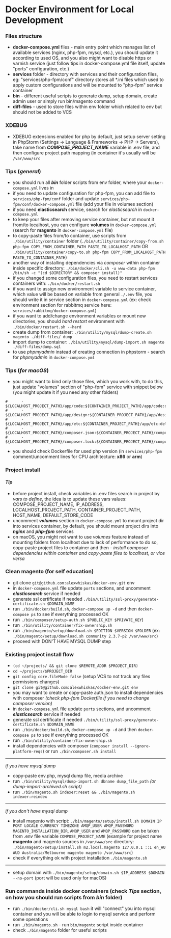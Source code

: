 # Docker Environment for Local Development

### Files structure
- **docker-compose.yml** files - main entry point which manages list of available services (nginx, php-fpm, mysql, etc.),
you should update it according to used OS, and you also might want to disable https or varnish service (just follow tips in docker-compose.yml file itself, update "ports" configuration, etc.)
- **services** folder - directory with services and their configuration files,
eg: "services/php-fpm/conf" directory stores all *.ini files which used to apply custom configurations and will be mounted to "php-fpm" service container
- **bin** - different useful scripts to generate dump, setup domain, create admin user or simply run bin/magento command
- **diff-files** - used to store files within env folder which related to env but should not be added to VCS

### XDEBUG
- XDEBUG extensions enabled for php by default, just setup server setting in PhpStorm (Settings -> Language & Frameworks -> PHP -> Servers),
  take name from **_COMPOSE_PROJECT_NAME_** variable in .env file, and then configure project path mapping (in container it's usually will be `/var/www/src`

### Tips (_general_)
- you should run all **_bin_** folder scripts from env folder, where your `docker-compose.yml` lives in
- if you need to update configuration for php-fpm, you can add file to `services/php-fpm/conf` folder
and update `services/php-fpm/conf/docker-compose.yml` file (add your file in volumes section)
- if you need **elasticsearch** service, search for _elasticsearch_ in `docker-compose.yml`
- to keep your files after removing service container, but not mount it from/to localhost, you can configure **volumes** in `docker-compose.yml` (search for **magento** in `docker-compose.yml` file)
- to copy-paste files from/to container, use scripts from `./bin/utility/container` folder
(`./bin/utility/container/copy-from.sh php-fpm COPY_FROM_CONTAINER_PATH PASTE_TO_LOCALHOST_PATH`
OR `./bin/utility/container/copy-to.sh php-fpm COPY_FROM_LOCALHOST_PATH PASTE_TO_CONTAINER_PATH`)
- another way of installing dependencies via _composer_ within container inside specific directory:
`./bin/docker/cli.sh -u www-data php-fpm /bin/sh -c "(cd $DIRECTORY && composer install)"`
- if you changed some configuration files, you need to restart services containers with: `./bin/docker/restart.sh`
- if you want to assign new environment variable to service container, which value will be based on variable from general `./.env` file, you should write it in service section in `docker-compose.yml` (ex: check environment section for rabbitmq service here: `services/rabbitmq/docker-compose.yml`)
- if you want to add/change environment variables or mount new directories, you should _hard restart_ environment with `./bin/docker/restart.sh --hard`
- create dump from container: `./bin/utility/mysql/dump-create.sh magento ./diff-files/ dump`
- import dump to container: `./bin/utility/mysql/dump-import.sh magento ./diff-files/dump.sql`
- to use _phpmyadmin_ instead of creating connection in phpstorm - search for _phpmyadmin_ in `docker-compose.yml`

### Tips (_for macOS_)
- you might want to bind only those files, which you work with, to do this, just update "volumes" section of "php-fpm" service with snippet below (you might update it if you need any other folders)
```
#      - ${LOCALHOST_PROJECT_PATH}/app/code:${CONTAINER_PROJECT_PATH}/app/code:delegated
#      - ${LOCALHOST_PROJECT_PATH}/app/design:${CONTAINER_PROJECT_PATH}/app/design:delegated
#      - ${LOCALHOST_PROJECT_PATH}/app/etc:${CONTAINER_PROJECT_PATH}/app/etc:delegated
#      - ${LOCALHOST_PROJECT_PATH}/composer.json:${CONTAINER_PROJECT_PATH}/composer.json:delegated
#      - ${LOCALHOST_PROJECT_PATH}/composer.lock:${CONTAINER_PROJECT_PATH}/composer.lock:delegated
```
- you should check Dockerfile for used php version (in `services/php-fpm` comment/uncomment lines for CPU architecture: **x86** or **arm**)

### Project install

#### _Tip_
- before project install, check variables in .env files search in project by _vars to define_,
the idea is to update these vars values: COMPOSE_PROJECT_NAME, IP_ADDRESS, LOCALHOST_PROJECT_PATH, CONTAINER_PROJECT_PATH, HOST_NAME, DEFAULT_STORE_CODE
- uncomment **_volumes_** section in `docker-compose.yml` to mount project dir into services container,
by default, you should mount project dirs into **_nginx_** and **_php-fpm_** services
- on macOS, you might not want to use _volumes_ feature instead of mounting folders from localhost due to lack of performance
to do so, copy-paste project files to container and then - _install composer dependencies within container and copy-paste files to localhost, or vice versa_

### Clean magento (for self education)
- git clone `git@github.com:alexwhiskas/docker-env.git` env
- in `docker-compose.yml` file update `ports` sections, and uncomment **_elasticsearch_** service if needed
- generate ssl certificate if needed `./bin/utility/ssl-proxy/generate-certificate.sh $DOMAIN_NAME`
- run `./bin/docker/build.sh`, `docker-compose up -d` and then `docker-compose ps` to see if everything processed OK
- run `./bin/composer/setup-auth.sh $PUBLIC_KEY $PRIVATE_KEY`)
- run `./bin/utility/container/fix-ownership.sh`
- run `./bin/magento/setup/download.sh $EDITION $VERSION $FOLDER` (ex: `./bin/magento/setup/download.sh community 2.3.7-p2 /var/www/src`)
- proceed with DON'T HAVE MYSQL DUMP step

### Existing project install flow
- `(cd ~/projects/ && git clone $REMOTE_ADDR $PROJECT_DIR)`
- `cd ~/projects/$PROJECT_DIR`
- `git config core.fileMode false` (setup VCS to not track any files permissions changes)
- `git clone git@github.com:alexwhiskas/docker-env.git env`
- you may want to create or copy-paste auth.json to install dependencies with composer _(check php-fpm Dockerfile if you need to change composer version)_
- in `docker-compose.yml` file update `ports` sections, and uncomment **_elasticsearch_** service if needed
- generate ssl certificate if needed `./bin/utility/ssl-proxy/generate-certificate.sh $DOMAIN_NAME`
- run `./bin/docker/build.sh`, `docker-compose up -d` and then `docker-compose ps` to see if everything processed OK
- run `./bin/utility/container/fix-ownership.sh`
- install dependencies with composer (`composer install --ignore-platform-reqs`) or run `./bin/composer.sh install`

---
_if you have mysql dump_
- copy-paste env.php, mysql dump file, media archive
- run `./bin/utility/mysql/dump-import.sh dbname dump_file_path` _(or dump-import-archived.sh script)_
- run `./bin/magento.sh indexer:reset && ./bin/magento.sh indexer:reindex`
---
_if you don't have mysql dump_
- install magento with script: `./bin/magento/setup/install.sh DOMAIN IP PORT LOCALE CURRENCY TIMEZONE AMQP_USER AMQP_PASSWORD MAGENTO_INSTALLATION_DIR`,
  `AMQP_USER` and `AMQP_PASSWORD` can be taken from .env file variable `COMPOSE_PROJECT_NAME`
  (example for project name **magento** and magento sources in `/var/www/src` directory: `./bin/magento/setup/install.sh m2.local.magento 127.0.0.1 ::1 en_AU AUD Australia/Melbourne magento magento /var/www/src`)
- check if everything ok with project installation `./bin/magento.sh`
---

- setup domain with `./bin/magento/setup/domain.sh $IP_ADDRESS $DOMAIN --no-port` (port will be used only for macOS)

### Run commands inside docker containers (check _Tips_ section, on how you should run scripts from _bin_ folder)
- run `./bin/docker/cli.sh mysql bash` it will "connect" you into mysql container and you will be able to login to mysql service and perform some operations
- run `./bin/magento.sh` - run `bin/magento` script inside container
- check `./bin/magento` folder for useful scripts
